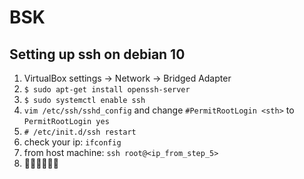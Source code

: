 # BSK

## Setting up ssh on debian 10
1. VirtualBox settings -> Network -> Bridged Adapter
2. `$ sudo apt-get install openssh-server`
3. `$ sudo systemctl enable ssh`
3. `vim /etc/ssh/sshd_config` and change `#PermitRootLogin <sth>` to `PermitRootLogin yes`
4. `# /etc/init.d/ssh restart`
5. check your ip: `ifconfig`
6. from host machine: `ssh root@<ip_from_step_5>`
7. 👌🏼👌🏼👌🏼

